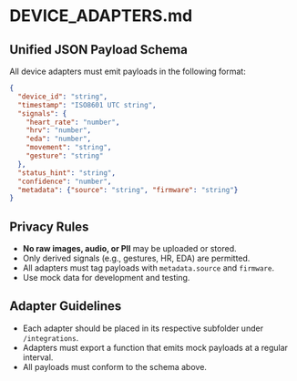 # DEVICE_ADAPTERS.md

## Unified JSON Payload Schema

All device adapters must emit payloads in the following format:

```json
{
  "device_id": "string",
  "timestamp": "ISO8601 UTC string",
  "signals": {
    "heart_rate": "number",
    "hrv": "number",
    "eda": "number",
    "movement": "string",
    "gesture": "string"
  },
  "status_hint": "string",
  "confidence": "number",
  "metadata": {"source": "string", "firmware": "string"}
}
```

## Privacy Rules
- **No raw images, audio, or PII** may be uploaded or stored.
- Only derived signals (e.g., gestures, HR, EDA) are permitted.
- All adapters must tag payloads with `metadata.source` and `firmware`.
- Use mock data for development and testing.

## Adapter Guidelines
- Each adapter should be placed in its respective subfolder under `/integrations`.
- Adapters must export a function that emits mock payloads at a regular interval.
- All payloads must conform to the schema above.
